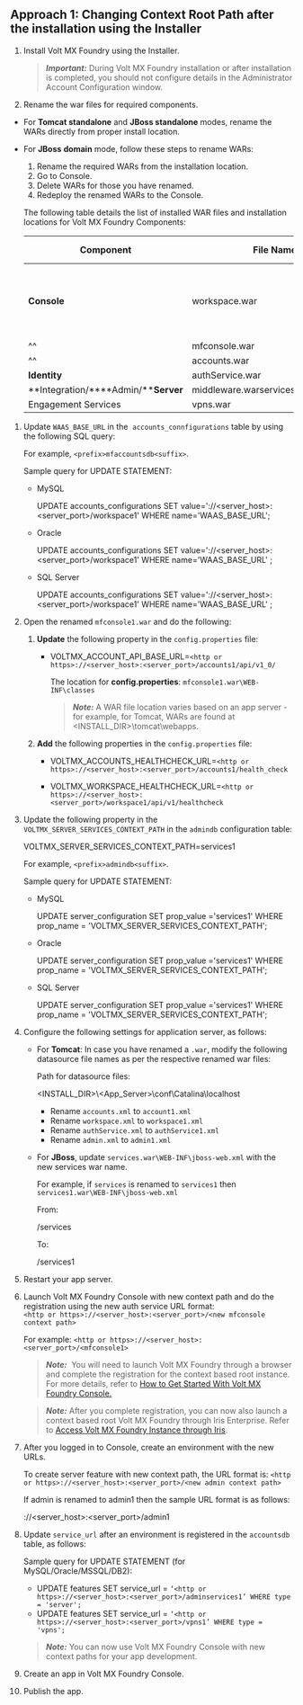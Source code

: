                               

Approach 1: Changing Context Root Path after the installation using the Installer
---------------------------------------------------------------------------------

1.  Install Volt MX Foundry using the Installer.
    
    > **_Important:_** During Volt MX Foundry installation or after installation is completed, you should not configure details in the Administrator Account Configuration window.
    
2.  Rename the war files for required components.

*   For **Tomcat standalone** and **JBoss standalone** modes, rename the WARs directly from proper install location.
*   For **JBoss** **domain** mode, follow these steps to rename WARs:
    
    1.  Rename the required WARs from the installation location.
    2.  Go to Console.
    3.  Delete WARs for those you have renamed.
    4.  Redeploy the renamed WARs to the Console.
    
    The following table details the list of installed WAR files and installation locations for Volt MX Foundry Components:
    
    | Component | File Name | Renamed WAR files | Path for installed WAR files for Volt MX Foundry |
    | --- | --- | --- | --- |
    | **Console** | workspace.war | workspace`1`.war | **Tomcat** (standalone mode): `<VoltMX Foundry Install Path>\tomcat\webapps` **JBoss** (standalone mode): `<VoltMX Foundry Install Path>\jboss > standalone\deployments`   |
    |^^| mfconsole.war | mfconsole`1`.war |
    |^^| accounts.war | accounts`1`.war |
    | **Identity** | authService.war | authService`1`.war |
    | **Integration/****Admin/****Server** | middleware.warservices.waradmin.war | middleware`1`.warservices`1`.waradmin`1`.war |
    | Engagement Services | vpns.war | vpns`1`.war |
    

1.  Update `WAAS_BASE_URL` in the  `accounts_connfigurations` table by using the following SQL query:
    
    For example, `<prefix>mfaccountsdb<suffix>`.
    
    Sample query for UPDATE STATEMENT:
    
    *   MySQL
        
        UPDATE accounts\_configurations SET value='<http or https>://<server\_host>:<server\_port>/workspace1' WHERE name='WAAS\_BASE\_URL';
        
    *   Oracle
        
        UPDATE accounts\_configurations SET value='<http or https>://<server\_host>:<server\_port>/workspace1' WHERE name='WAAS\_BASE\_URL' ;
        
    *   SQL Server
        
        UPDATE accounts\_configurations SET value='<http or https>://<server\_host>:<server\_port>/workspace1' WHERE name='WAAS\_BASE\_URL' ;
        
2.  Open the renamed `mfconsole1.war` and do the following:
    1.  **Update** the following property in the `config.properties` file:
        *   VOLTMX\_ACCOUNT\_API\_BASE\_URL=`<http or https>://<server_host>:<server_port>/accounts1/api/v1_0/`
            
            The location for **config.properties**: `mfconsole1.war\WEB-INF\classes`
            
            > **_Note:_** A WAR file location varies based on an app server - for example, for Tomcat, WARs are found at <INSTALL\_DIR>\\tomcat\\webapps.
            
    2.  **Add** the following properties in the `config.properties` file:
        *   VOLTMX\_ACCOUNTS\_HEALTHCHECK\_URL=`<http or https>://<server_host>:<server_port>/accounts1/health_check`
            
        *   VOLTMX\_WORKSPACE\_HEALTHCHECK\_URL=`<http or https>://<server_host>:<server_port>/workspace1/api/v1/healthcheck`
            
3.  Update the following property in the `VOLTMX_SERVER_SERVICES_CONTEXT_PATH` in the `admindb` configuration table:
    
    VOLTMX\_SERVER\_SERVICES\_CONTEXT\_PATH=services1
    
    For example, `<prefix>admindb<suffix>`.
    
    Sample query for UPDATE STATEMENT:
    
    *   MySQL
        
        UPDATE server\_configuration SET prop\_value ='services1' WHERE prop\_name = 'VOLTMX\_SERVER\_SERVICES\_CONTEXT\_PATH';
        
    *   Oracle
        
        UPDATE server\_configuration SET prop\_value ='services1' WHERE prop\_name = 'VOLTMX\_SERVER\_SERVICES\_CONTEXT\_PATH';
        
    *   SQL Server
        
        UPDATE server\_configuration SET prop\_value ='services1' WHERE prop\_name = 'VOLTMX\_SERVER\_SERVICES\_CONTEXT\_PATH';
        
4.  Configure the following settings for application server, as follows:
    *   For **Tomcat**: In case you have renamed a `.war`, modify the following datasource file names as per the respective renamed war files:
        
        Path for datasource files:
        
        <INSTALL\_DIR>\\<App\_Server>\\conf\\Catalina\\localhost
        
        *   Rename `accounts.xml` to `account1.xml`
        *   Rename `workspace.xml` to `workspace1.xml`
        *   Rename `authService.xml` to `authService1.xml`
        *   Rename `admin.xml` to `admin1.xml`
        
    *   For **JBoss**, update `services.war\WEB-INF\jboss-web.xml` with the new services war name.
        
        For example, if `services` is renamed to `services1` then `services1.war\WEB-INF\jboss-web.xml`
        
        From:
        
        <context-root>/services</context-root>
        
        To:
        
        <context-root>/services1</context-root>
        
5.  Restart your app server.
6.  Launch Volt MX Foundry Console with new context path and do the registration using the new auth service URL format:  
    `<http or https>://<server_host>:<server_port>/<new mfconsole context path>  
    `
    
    For example: `<http or https>://<server_host>:<server_port>/<mfconsole1>`
    
    > **_Note:_**  You will need to launch Volt MX Foundry through a browser and complete the registration for the context based root instance.  
    For more details, refer to [How to Get Started With Volt MX Foundry Console.](../../../Foundry/voltmx_foundry_user_guide/Content/How_to_access_VoltMX_Foundry_Portal_on-Prem.md#how-to-get-started-with-foundry-console)
    
    > **_Note:_** After you complete registration, you can now also launch a context based root Volt MX Foundry through Iris Enterprise. Refer to [Access Volt MX Foundry Instance through Iris](#ContextRootIris).
    
7.  After you logged in to Console, create an environment with the new URLs.
    
    To create server feature with new context path, the URL format is: `<http or https>://<server_host>:<server_port>/<new admin context path>`
    
    If admin is renamed to admin1 then the sample URL format is as follows:
    
    <http or https>://<server\_host>:<server\_port>/admin1
    
8.  Update `service_url` after an environment is registered in the `accountsdb` table, as follows:
    
    Sample query for UPDATE STATEMENT (for MySQL/Oracle/MSSQL/DB2):
    
    *   UPDATE features SET service\_url = `‘<http or https>://<server_host>:<server_port>/adminservices1’ WHERE type = 'server';`
    *   UPDATE features SET service\_url = `‘<http or https>://<server_host>:<server_port>/vpns1’ WHERE type = 'vpns';`
    
    > **_Note:_** You can now use Volt MX Foundry Console with new context paths for your app development.
    
9.  Create an app in Volt MX Foundry Console.
10.  Publish the app.
